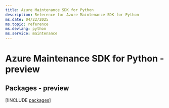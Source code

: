 ```yaml
---
title: Azure Maintenance SDK for Python
description: Reference for Azure Maintenance SDK for Python
ms.date: 04/22/2025
ms.topic: reference
ms.devlang: python
ms.service: maintenance
---
```

# Azure Maintenance SDK for Python - preview
## Packages - preview
[!INCLUDE [packages](maintenance-index.md)]